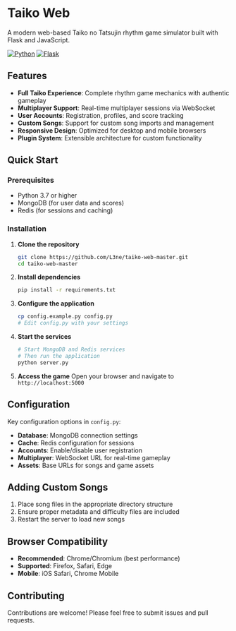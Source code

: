 # Taiko Web

A modern web-based Taiko no Tatsujin rhythm game simulator built with Flask and JavaScript.

[![Python](https://img.shields.io/badge/Python-3.7+-blue.svg)](https://python.org)
[![Flask](https://img.shields.io/badge/Flask-2.0.3-lightgrey.svg)](https://flask.palletsprojects.com)

## Features

- **Full Taiko Experience**: Complete rhythm game mechanics with authentic gameplay
- **Multiplayer Support**: Real-time multiplayer sessions via WebSocket
- **User Accounts**: Registration, profiles, and score tracking
- **Custom Songs**: Support for custom song imports and management
- **Responsive Design**: Optimized for desktop and mobile browsers
- **Plugin System**: Extensible architecture for custom functionality

## Quick Start

### Prerequisites

- Python 3.7 or higher
- MongoDB (for user data and scores)
- Redis (for sessions and caching)

### Installation

1. **Clone the repository**
   ```bash
   git clone https://github.com/L3ne/taiko-web-master.git
   cd taiko-web-master
   ```

2. **Install dependencies**
   ```bash
   pip install -r requirements.txt
   ```

3. **Configure the application**
   ```bash
   cp config.example.py config.py
   # Edit config.py with your settings
   ```

4. **Start the services**
   ```bash
   # Start MongoDB and Redis services
   # Then run the application
   python server.py
   ```

5. **Access the game**
   Open your browser and navigate to `http://localhost:5000`

## Configuration

Key configuration options in `config.py`:

- **Database**: MongoDB connection settings
- **Cache**: Redis configuration for sessions
- **Accounts**: Enable/disable user registration
- **Multiplayer**: WebSocket URL for real-time gameplay
- **Assets**: Base URLs for songs and game assets

## Adding Custom Songs

1. Place song files in the appropriate directory structure
2. Ensure proper metadata and difficulty files are included
3. Restart the server to load new songs

## Browser Compatibility

- **Recommended**: Chrome/Chromium (best performance)
- **Supported**: Firefox, Safari, Edge
- **Mobile**: iOS Safari, Chrome Mobile

## Contributing

Contributions are welcome! Please feel free to submit issues and pull requests.